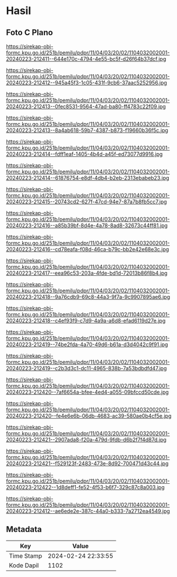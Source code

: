 # Hasil

## Foto C Plano

https://sirekap-obj-formc.kpu.go.id/251b/pemilu/pdpr/11/04/03/20/02/1104032002001-20240223-212411--644e170c-4794-4e55-bc5f-d26f64b37dcf.jpg

https://sirekap-obj-formc.kpu.go.id/251b/pemilu/pdpr/11/04/03/20/02/1104032002001-20240223-212412--945a45f3-1c05-431f-9cb6-37aac5252956.jpg

https://sirekap-obj-formc.kpu.go.id/251b/pemilu/pdpr/11/04/03/20/02/1104032002001-20240223-212413--0fec8531-9564-47ad-ba80-ff4783c22f09.jpg

https://sirekap-obj-formc.kpu.go.id/251b/pemilu/pdpr/11/04/03/20/02/1104032002001-20240223-212413--8a4ab618-59b7-4387-b873-f19660b36f5c.jpg

https://sirekap-obj-formc.kpu.go.id/251b/pemilu/pdpr/11/04/03/20/02/1104032002001-20240223-212414--fdff1eaf-1405-4b4d-a45f-ed73077d9916.jpg

https://sirekap-obj-formc.kpu.go.id/251b/pemilu/pdpr/11/04/03/20/02/1104032002001-20240223-212414--61876754-e8df-4db4-b2eb-2313ebabeb23.jpg

https://sirekap-obj-formc.kpu.go.id/251b/pemilu/pdpr/11/04/03/20/02/1104032002001-20240223-212415--20743cd2-627f-47cd-94e7-87a7b8fb5cc7.jpg

https://sirekap-obj-formc.kpu.go.id/251b/pemilu/pdpr/11/04/03/20/02/1104032002001-20240223-212416--a85b39bf-8d4e-4a78-8ad8-32673c44ff81.jpg

https://sirekap-obj-formc.kpu.go.id/251b/pemilu/pdpr/11/04/03/20/02/1104032002001-20240223-212416--cd78eafa-f08d-46ca-b79c-bb2e42e68e3c.jpg

https://sirekap-obj-formc.kpu.go.id/251b/pemilu/pdpr/11/04/03/20/02/1104032002001-20240223-212417--eea96c53-203a-4fde-bd1d-72013b86f8b4.jpg

https://sirekap-obj-formc.kpu.go.id/251b/pemilu/pdpr/11/04/03/20/02/1104032002001-20240223-212418--9a76cdb9-69c8-44a3-9f7a-9c9907895ae6.jpg

https://sirekap-obj-formc.kpu.go.id/251b/pemilu/pdpr/11/04/03/20/02/1104032002001-20240223-212418--c4ef93f9-c7d9-4a9a-a6d8-efad6119d27e.jpg

https://sirekap-obj-formc.kpu.go.id/251b/pemilu/pdpr/11/04/03/20/02/1104032002001-20240223-212419--74be2fda-4a70-49d6-b61a-d3d4042c9f91.jpg

https://sirekap-obj-formc.kpu.go.id/251b/pemilu/pdpr/11/04/03/20/02/1104032002001-20240223-212419--c2b3d3c1-dc11-4965-838b-7a53bdbdfd47.jpg

https://sirekap-obj-formc.kpu.go.id/251b/pemilu/pdpr/11/04/03/20/02/1104032002001-20240223-212420--7af6654a-bfee-4ed4-a055-09bfccd50cde.jpg

https://sirekap-obj-formc.kpu.go.id/251b/pemilu/pdpr/11/04/03/20/02/1104032002001-20240223-212420--fe4e6e6b-06db-4683-ac39-580ae0b4cf5e.jpg

https://sirekap-obj-formc.kpu.go.id/251b/pemilu/pdpr/11/04/03/20/02/1104032002001-20240223-212421--2907ada8-f20a-479d-9fdb-d6b2f7f4d87d.jpg

https://sirekap-obj-formc.kpu.go.id/251b/pemilu/pdpr/11/04/03/20/02/1104032002001-20240223-212421--f529123f-2483-473e-8d92-700471d43c44.jpg

https://sirekap-obj-formc.kpu.go.id/251b/pemilu/pdpr/11/04/03/20/02/1104032002001-20240223-212422--1d8deff1-fe52-4f53-b6f7-329c87c8a003.jpg

https://sirekap-obj-formc.kpu.go.id/251b/pemilu/pdpr/11/04/03/20/02/1104032002001-20240223-212412--ae6ede2e-387c-44a0-b333-7a2712ea4549.jpg


## Metadata

| Key        | Value               |
| ---------- | ------------------- |
| Time Stamp | 2024-02-24 22:33:55 |
| Kode Dapil | 1102                |



